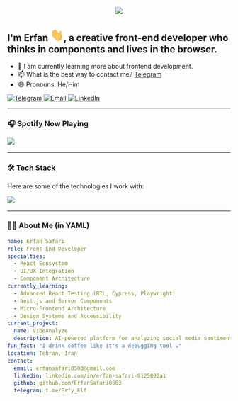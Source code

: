 <p align="center">
  <img src="https://capsule-render.vercel.app/api?type=venom&height=300&color=gradient&text=Hey%20Everyone&reversal=false&textBg=false&animation=fadeIn"/>
</p>

<h2 align="left">I'm Erfan   <img src="https://raw.githubusercontent.com/SatYu26/SatYu26/master/Assets/Hi.gif" width="30" />, a creative front-end developer who thinks in components and lives in the browser.
</h2>

- 🌱 I am currently learning more about frontend development.
- 📫 What is the best way to contact me? <a href="https://t.me/Erfy_Elf">Telegram</a>
- 😄 Pronouns: He/Him

<p align="left">
  <a href="https://t.me/Erfy_Elf" target="_blank">
    <img src="https://img.shields.io/badge/Telegram-26A5E4?style=for-the-badge&logo=telegram&logoColor=white" alt="Telegram" />
  </a>
  <a href="mailto:erfansafari0503@gmail.com" target="_blank">
    <img src="https://img.shields.io/badge/Email-D14836?style=for-the-badge&logo=gmail&logoColor=white" alt="Email" />
  </a>
  <a href="https://www.linkedin.com/in/erfan-safari-8125802a1" target="_blank">
    <img src="https://img.shields.io/badge/LinkedIn-0077B5?style=for-the-badge&logo=linkedin&logoColor=white" alt="LinkedIn" />
  </a>
</p>


---

### 🎧 Spotify Now Playing

<p align="left">
  <img src="https://spotify-github-profile.kittinanx.com/api/view.svg?uid=wzsu8nrn1lfob6elzp9mrdek4&cover_image=true&theme=novatorem&show_offline=true&background_color=121212&interchange=false&bar_color=53b14f&bar_color_cover=true" />
</p>

---

### 🛠️ Tech Stack
Here are some of the technologies I work with:

<p align="left">
  <img src="https://skillicons.dev/icons?i=sass,bootstrap,tailwind,ts,react,redux,sentry,vite,webpack,bun,git" />
</p>

---

### 👨‍💻 About Me (in YAML)

```yaml
name: Erfan Safari
role: Front-End Developer
specialties:
  - React Ecosystem
  - UI/UX Integration
  - Component Architecture
currently_learning:
  - Advanced React Testing (RTL, Cypress, Playwright)
  - Next.js and Server Components
  - Micro-Frontend Architecture
  - Design Systems and Accessibility
current_project: 
  name: VibeAnalyze
  description: AI-powered platform for analyzing social media sentiment
fun_fact: "I drink coffee like it's a debugging tool ☕️"
location: Tehran, Iran
contact:
  email: erfansafari0503@gmail.com
  linkedin: linkedin.com/in/erfan-safari-8125802a1
  github: github.com/ErfanSafari0503
  telegram: t.me/Erfy_Elf
